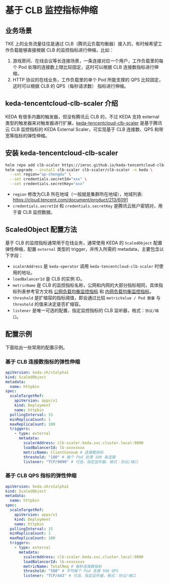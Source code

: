 # 基于 CLB 监控指标伸缩

## 业务场景

TKE 上的业务流量往往是通过 CLB（腾讯云负载均衡器）接入的，有时候希望工作负载能够直接根据 CLB 的监控指标进行伸缩，比如：
1. 游戏房间、在线会议等长连接场景，一条连接对应一个用户，工作负载里的每个 Pod 处理的连接数上限比较固定，这时可以根据 CLB 连接数指标进行伸缩。
2. HTTP 协议的在线业务，工作负载里的单个 Pod 所能支撑的 QPS 比较固定，这时可以根据 CLB 的 QPS（每秒请求数） 指标进行伸缩。

## keda-tencentcloud-clb-scaler 介绍

KEDA 有很多内置的触发器，但没有腾讯云 CLB 的，不过 KEDA 支持 external 类型的触发器来对触发器进行扩展，[keda-tencentcloud-clb-scaler](https://github.com/imroc/keda-tencentcloud-clb-scaler) 是基于腾讯云 CLB 监控指标的 KEDA External Scaler，可实现基于 CLB 连接数、QPS 和带宽等指标的弹性伸缩。

## 安装 keda-tencentcloud-clb-scaler

```bash
helm repo add clb-scaler https://imroc.github.io/keda-tencentcloud-clb-scaler
helm upgrade --install clb-scaler clb-scaler/clb-scaler -n keda \
  --set region="ap-chengdu" \
  --set credentials.secretId="xxx" \
  --set credentials.secretKey="xxx"
```

* `region` 修改为CLB 所在地域（一般就是集群所在地域），地域列表: https://cloud.tencent.com/document/product/213/6091
* `credentials.secretId` 和 `credentials.secretKey`  是腾讯云账户密钥对，用于查 CLB 监控数据。

## ScaledObject 配置方法

基于 CLB 的监控指标通常用于在线业务，通常使用 KEDA 的 `ScaledObject` 配置弹性伸缩，配置 `external` 类型的 trigger，并传入所需的 metadata，主要包含以下字段：
* `scalerAddress` 是 `keda-operator` 调用 `keda-tencentcloud-clb-scaler` 时使用的地址。
* `loadBalancerId` 是 CLB 的实例 ID。
* `metricName` 是 CLB 的监控指标名称，公网和内网的大部分指标相同，具体指标列表参考官方文档 [公网负载均衡监控指标](https://cloud.tencent.com/document/product/248/51898) 和 [内网负载均衡监控指标](https://cloud.tencent.com/document/product/248/51899)。
* `threshold` 是扩缩容的指标阈值，即会通过比较 `metricValue / Pod 数量` 与 `threshold` 的值来决定是否扩缩容。
* `listener` 是唯一可选的配置，指定监控指标的 CLB 监听器，格式：`协议/端口`。

## 配置示例

下面给出一些常用的配置示例。

### 基于 CLB 连接数指标的弹性伸缩

```yaml
apiVersion: keda.sh/v1alpha1
kind: ScaledObject
metadata:
  name: httpbin
spec:
  scaleTargetRef:
    apiVersion: apps/v1
    kind: Deployment
    name: httpbin
  pollingInterval: 15
  minReplicaCount: 1
  maxReplicaCount: 100
  triggers:
    - type: external
      metadata:
        scalerAddress: clb-scaler.keda.svc.cluster.local:9000
        loadBalancerId: lb-xxxxxxxx
        metricName: ClientConnum # 连接数指标
        threshold: "100" # 每个 Pod 处理 100 条连接
        listener: "TCP/9090" # 可选，指定监听器，格式：协议/端口
```

### 基于 CLB QPS 指标的弹性伸缩

```yaml
apiVersion: keda.sh/v1alpha1
kind: ScaledObject
metadata:
  name: httpbin
spec:
  scaleTargetRef:
    apiVersion: apps/v1
    kind: Deployment
    name: httpbin
  pollingInterval: 15
  minReplicaCount: 1
  maxReplicaCount: 100
  triggers:
    - type: external
      metadata:
        scalerAddress: clb-scaler.keda.svc.cluster.local:9000
        loadBalancerId: lb-xxxxxxxx
        metricName: TotalReq # 每秒连接数指标
        threshold: "500" # 平均每个 Pod 支撑 500 QPS
        listener: "TCP/443" # 可选，指定监听器，格式：协议/端口
```
